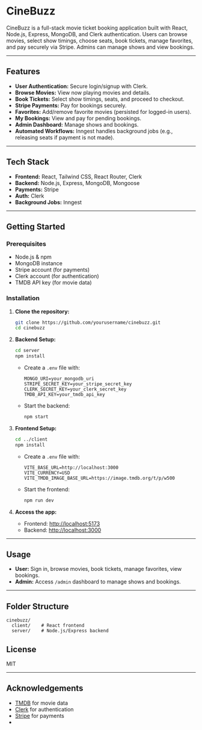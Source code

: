 # CineBuzz

CineBuzz is a full-stack movie ticket booking application built with React, Node.js, Express, MongoDB, and Clerk authentication. Users can browse movies, select show timings, choose seats, book tickets, manage favorites, and pay securely via Stripe. Admins can manage shows and view bookings.

---

## Features

- **User Authentication:** Secure login/signup with Clerk.
- **Browse Movies:** View now playing movies and details.
- **Book Tickets:** Select show timings, seats, and proceed to checkout.
- **Stripe Payments:** Pay for bookings securely.
- **Favorites:** Add/remove favorite movies (persisted for logged-in users).
- **My Bookings:** View and pay for pending bookings.
- **Admin Dashboard:** Manage shows and bookings.
- **Automated Workflows:** Inngest handles background jobs (e.g., releasing seats if payment is not made).

---

## Tech Stack

- **Frontend:** React, Tailwind CSS, React Router, Clerk
- **Backend:** Node.js, Express, MongoDB, Mongoose
- **Payments:** Stripe
- **Auth:** Clerk
- **Background Jobs:** Inngest

---

## Getting Started

### Prerequisites

- Node.js & npm
- MongoDB instance
- Stripe account (for payments)
- Clerk account (for authentication)
- TMDB API key (for movie data)

### Installation

1. **Clone the repository:**
   ```bash
   git clone https://github.com/yourusername/cinebuzz.git
   cd cinebuzz
   ```

2. **Backend Setup:**
   ```bash
   cd server
   npm install
   ```
   - Create a `.env` file with:
     ```
     MONGO_URI=your_mongodb_uri
     STRIPE_SECRET_KEY=your_stripe_secret_key
     CLERK_SECRET_KEY=your_clerk_secret_key
     TMDB_API_KEY=your_tmdb_api_key
     ```

   - Start the backend:
     ```bash
     npm start
     ```

3. **Frontend Setup:**
   ```bash
   cd ../client
   npm install
   ```
   - Create a `.env` file with:
     ```
     VITE_BASE_URL=http://localhost:3000
     VITE_CURRENCY=USD
     VITE_TMDB_IMAGE_BASE_URL=https://image.tmdb.org/t/p/w500
     ```

   - Start the frontend:
     ```bash
     npm run dev
     ```

4. **Access the app:**
   - Frontend: [http://localhost:5173](http://localhost:5173)
   - Backend: [http://localhost:3000](http://localhost:3000)

---

## Usage

- **User:** Sign in, browse movies, book tickets, manage favorites, view bookings.
- **Admin:** Access `/admin` dashboard to manage shows and bookings.

---

## Folder Structure

```
cinebuzz/
  client/    # React frontend
  server/    # Node.js/Express backend
```


## License

MIT

---

## Acknowledgements

- [TMDB](https://www.themoviedb.org/) for movie data
- [Clerk](https://clerk.com/) for authentication
- [Stripe](https://stripe.com/) for payments
-